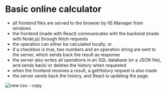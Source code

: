 # Basic online calculator
- all frontend files are served to the browser by IIS Manager from windows
- the frontend (made with React) communicates with the backend (made with Node.js) through fetch requests
- the operation can either be calculated locally, or
- if a checkbox is true, two numbers and an operation string are sent to the server, which sends back the result as response
- the server also writes all operations in an SQL database (or a JSON file), and sends back/ or deletes the history when requested
- when the frontend receives a result, a getHistory request is also made
- the server sends back the history, and React is updating the page.

![new css - copy](https://user-images.githubusercontent.com/45050079/48517062-cccf0a00-e86d-11e8-82c5-16e7f5dc6b3c.png)
